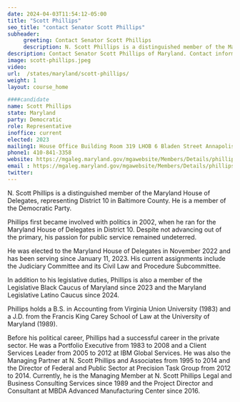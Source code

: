 ```yaml
---
date: 2024-04-03T11:54:12-05:00
title: "Scott Phillips"
seo_title: "contact Senator Scott Phillips"
subheader:
     greeting: Contact Senator Scott Phillips
     description: N. Scott Phillips is a distinguished member of the Maryland House of Delegates, representing District 10 in Baltimore County. He is a member of the Democratic Party. He was elected to the Maryland House of Delegates in November 2022 and has been serving since January 11, 2023
description: Contact Senator Scott Phillips of Maryland. Contact information for Scott Phillips includes email address, phone number, and mailing address.
image: scott-phillips.jpeg
video:
url:  /states/maryland/scott-phillips/
weight: 1
layout: course_home

####candidate
name: Scott Phillips
state: Maryland
party: Democratic
role: Representative
inoffice: current
elected: 2023
mailing1: House Office Building Room 319 LHOB 6 Bladen Street Annapolis, MD 21401
phone1: 410-841-3358
website: https://mgaleg.maryland.gov/mgawebsite/Members/Details/phillips02/
email : https://mgaleg.maryland.gov/mgawebsite/Members/Details/phillips02/
twitter:
---
```


N. Scott Phillips is a distinguished member of the Maryland House of Delegates, representing District 10 in Baltimore County. He is a member of the Democratic Party.

Phillips first became involved with politics in 2002, when he ran for the Maryland House of Delegates in District 10. Despite not advancing out of the primary, his passion for public service remained undeterred.

He was elected to the Maryland House of Delegates in November 2022 and has been serving since January 11, 2023. His current assignments include the Judiciary Committee and its Civil Law and Procedure Subcommittee.

In addition to his legislative duties, Phillips is also a member of the Legislative Black Caucus of Maryland since 2023 and the Maryland Legislative Latino Caucus since 2024.

Phillips holds a B.S. in Accounting from Virginia Union University (1983) and a J.D. from the Francis King Carey School of Law at the University of Maryland (1989).

Before his political career, Phillips had a successful career in the private sector. He was a Portfolio Executive from 1983 to 2008 and a Client Services Leader from 2005 to 2012 at IBM Global Services. He was also the Managing Partner at N. Scott Phillips and Associates from 1995 to 2014 and the Director of Federal and Public Sector at Precision Task Group from 2012 to 2014. Currently, he is the Managing Member at N. Scott Phillips Legal and Business Consulting Services since 1989 and the Project Director and Consultant at MBDA Advanced Manufacturing Center since 2016.
